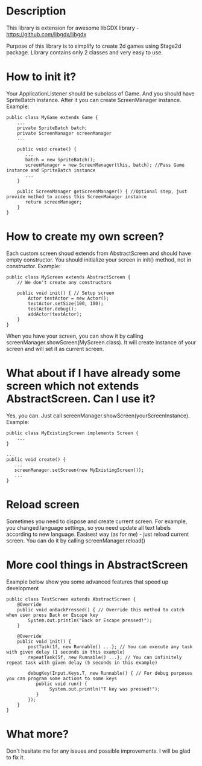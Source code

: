 # Description

This library is extension for awesome libGDX library - https://github.com/libgdx/libgdx

Purpose of this library is to simplify to create 2d games using Stage2d package. Library contains only 2 classes and very easy to use.

# How to init it?

Your ApplicationListener should be subclass of Game. And you should have SpriteBatch instance. After it you can create ScreenManager instance. Example:

    public class MyGame extends Game {
        ...
        private SpriteBatch batch;
        private ScreenManager screenManager
        ...
        
        public void create() {
           ...
           batch = new SpriteBatch();
           screenManager = new ScreenManager(this, batch); //Pass Game instance and SpriteBatch instance
           ...
        }
        
        public ScreenManager getScreenManager() { //Optional step, just provide method to access this ScreenManager instance
           return screenManager;
        }
    }
    
# How to create my own screen?

Each custom screen shoud extends from AbstractScreen and should have empty constructor. You should initialize your screen in init() method, not in constructor. Example:

    public class MyScreen extends AbstractScreen {
        // We don't create any constructors
        
        public void init() { // Setup screen
            Actor testActor = new Actor();
            testActor.setSize(100, 100);
            testActor.debug();
            addActor(testActor);
        }
    }
    
When you have your screen, you can show it by calling screenManager.showScreen(MyScreen.class). It will create instance of your screen and will set it as current screen.

# What about if I have already some screen which not extends AbstractScreen. Can I use it?

Yes, you can. Just call screenManager.showScreen(yourScreenInstance). Example:

    public class MyExistingScreen implements Screen {
        ...
    }
    
    ...
    public void create() {
       ...
       screenManager.setScreen(new MyExistingScreen());
       ...
    }

# Reload screen
Sometimes you need to dispose and create current screen. For example, you changed language settings, so you need update all text labels according to new language. Easisest way (as for me) - just reload current screen. You can do it by calling screenManager.reload()

# More cool things in AbstractScreen

Example below show you some advanced features that speed up development
    
    public class TestScreen extends AbstractScreen {
        @Override
        public void onBackPressed() { // Override this method to catch when user press Back or Escape key
            System.out.println("Back or Escape pressed!");
        }
        
        @Override
        public void init() {
            postTask(1f, new Runnable() ...}; // You can execute any task with given delay (1 seconds in this example)
            repeatTask(5f, new Runnable() ...}; // You can infinitely repeat task with given delay (5 seconds in this example)
            
            debugKey(Input.Keys.T, new Runnable() { // For debug purposes you can program some actions to some keys
               public void run() {
                    System.out.println("T key was pressed!");
               }
            });
        }
    }
    
# What more?
Don't hesitate me for any issues and possible improvements. I will be glad to fix it.
